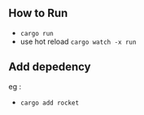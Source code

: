 ## How to Run ##

- ```cargo run```
- use hot reload ```cargo watch -x run```
 
## Add depedency 
eg :
- ```cargo add rocket```